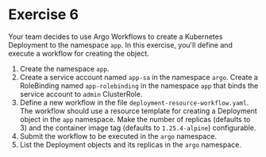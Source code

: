 # Exercise 6

Your team decides to use Argo Workflows to create a Kubernetes Deployment to the namespace `app`. In this exercise, you'll define and execute a workflow for creating the object.

1. Create the namespace `app`.
2. Create a service account named `app-sa` in the namespace `argo`. Create a RoleBinding named `app-rolebinding` in the namespace `app` that binds the service account to `admin` ClusterRole.
3. Define a new workflow in the file `deployment-resource-workflow.yaml`. The workflow should use a resource template for creating a Deployment object in the `app` namespace. Make the number of replicas (defaults to 3) and the container image tag (defaults to `1.25.4-alpine`) configurable.
4. Submit the workflow to be executed in the `argo` namespace.
5. List the Deployment objects and its replicas in the `argo` namespace.